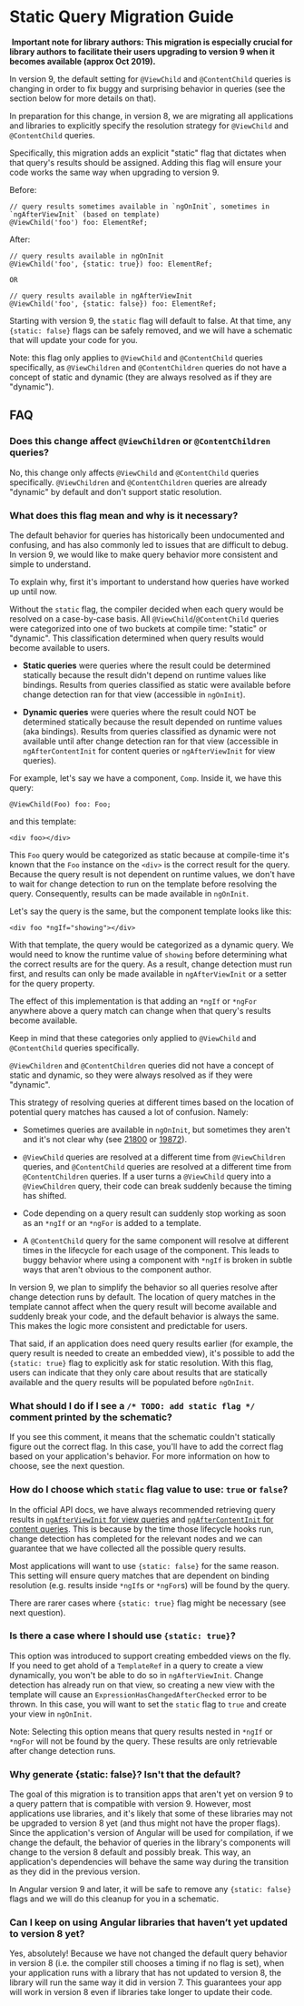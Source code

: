 # Static Query Migration Guide
​
**Important note for library authors: This migration is especially crucial for library authors to facilitate their users upgrading to version 9 when it becomes available (approx Oct 2019).**

In version 9, the default setting for `@ViewChild` and `@ContentChild` queries is changing in order to fix buggy and surprising behavior in queries (see the section below for more details on that).

In preparation for this change, in version 8, we are migrating all applications and libraries to explicitly specify the resolution strategy for `@ViewChild` and `@ContentChild` queries.

Specifically, this migration adds an explicit "static" flag that dictates when that query's results should be assigned. 
Adding this flag will ensure your code works the same way when upgrading to version 9.   

Before:

```
// query results sometimes available in `ngOnInit`, sometimes in `ngAfterViewInit` (based on template)
@ViewChild('foo') foo: ElementRef; 
```

After:

```
// query results available in ngOnInit
@ViewChild('foo', {static: true}) foo: ElementRef; 

OR

// query results available in ngAfterViewInit
@ViewChild('foo', {static: false}) foo: ElementRef;
```

Starting with version 9, the `static` flag will default to false. 
At that time, any `{static: false}` flags can be safely removed, and we will have a schematic that will update your code for you.

Note: this flag only applies to `@ViewChild` and `@ContentChild` queries specifically, as `@ViewChildren` and `@ContentChildren` queries do not have a concept of static and dynamic (they are always resolved as if they are "dynamic").

## FAQ

### Does this change affect `@ViewChildren` or `@ContentChildren` queries?

No, this change only affects `@ViewChild` and `@ContentChild` queries specifically. 
`@ViewChildren` and `@ContentChildren` queries are already "dynamic" by default and don't support static resolution.

### What does this flag mean and why is it necessary?

The default behavior for queries has historically been undocumented and confusing, and has also commonly led to issues that are difficult to debug. 
In version 9, we would like to make query behavior more consistent and simple to understand. 

To explain why, first it's important to understand how queries have worked up until now.

Without the `static` flag, the compiler decided when each query would be resolved on a case-by-case basis. 
All `@ViewChild`/`@ContentChild` queries were categorized into one of two buckets at compile time: "static" or "dynamic". 
This classification determined when query results would become available to users.

- **Static queries** were queries where the result could be determined statically because the result didn't depend on runtime values like bindings. 
Results from queries classified as static were available before change detection ran for that view (accessible in `ngOnInit`).

- **Dynamic queries** were queries where the result could NOT be determined statically because the result depended on runtime values (aka bindings). 
Results from queries classified as dynamic were not available until after change detection ran for that view (accessible in `ngAfterContentInit` for content queries or `ngAfterViewInit` for view queries).

For example, let's say we have a component, `Comp`. Inside it, we have this query:

```
@ViewChild(Foo) foo: Foo;
```

and this template:

```
<div foo></div>
```

This `Foo` query would be categorized as static because at compile-time it's known that the `Foo` instance on the `<div>` is the correct result for the query. 
Because the query result is not dependent on runtime values, we don't have to wait for change detection to run on the template before resolving the query. 
Consequently, results can be made available in `ngOnInit`.

Let's say the query is the same, but the component template looks like this:

```
<div foo *ngIf="showing"></div>
```

With that template, the query would be categorized as a dynamic query. 
We would need to know the runtime value of `showing` before determining what the correct results are for the query. 
As a result, change detection must run first, and results can only be made available in `ngAfterViewInit` or a setter for the query property.

The effect of this implementation is that adding an `*ngIf` or `*ngFor` anywhere above a query match can change when that query's results become available. 

Keep in mind that these categories only applied to `@ViewChild` and `@ContentChild` queries specifically. 

`@ViewChildren` and `@ContentChildren` queries did not have a concept of static and dynamic, so they were always resolved as if they were "dynamic".

This strategy of resolving queries at different times based on the location of potential query matches has caused a lot of confusion. Namely: 

* Sometimes queries are available in `ngOnInit`, but sometimes they aren't and it's not clear why (see [21800](https://github.com/angular/angular/issues/21800) or [19872](https://github.com/angular/angular/issues/19872)).

* `@ViewChild` queries are resolved at a different time from `@ViewChildren` queries, and `@ContentChild` queries are resolved at a different time from `@ContentChildren` queries. 
If a user turns a `@ViewChild` query into a `@ViewChildren` query, their code can break suddenly because the timing has shifted.
 
* Code depending on a query result can suddenly stop working as soon as an `*ngIf` or an `*ngFor` is added to a template.

* A `@ContentChild` query for the same component will resolve at different times in the lifecycle for each usage of the component. 
This leads to buggy behavior where using a component with `*ngIf` is broken in subtle ways that aren't obvious to the component author.

In version 9, we plan to simplify the behavior so all queries resolve after change detection runs by default. 
The location of query matches in the template cannot affect when the query result will become available and suddenly break your code, and the default behavior is always the same. 
This makes the logic more consistent and predictable for users. 

That said, if an application does need query results earlier (for example, the query result is needed to create an embedded view), it's possible to add the `{static: true}` flag to explicitly ask for static resolution. 
With this flag, users can indicate that they only care about results that are statically available and the query results will be populated before `ngOnInit`.

### What should I do if I see a `/* TODO: add static flag */` comment printed by the schematic?

If you see this comment, it means that the schematic couldn't statically figure out the correct flag. In this case, you'll have to add the correct flag based on your application's behavior. 
For more information on how to choose, see the next question.

### How do I choose which `static` flag value to use: `true` or `false`?

In the official API docs, we have always recommended retrieving query results in [`ngAfterViewInit` for view queries](https://angular.io/api/core/ViewChild#description) and [`ngAfterContentInit` for content queries](https://angular.io/api/core/ContentChild#description). 
This is because by the time those lifecycle hooks run, change detection has completed for the relevant nodes and we can guarantee that we have collected all the possible query results. 

Most applications will want to use `{static: false}` for the same reason. This setting will ensure query matches that are dependent on binding resolution (e.g. results inside `*ngIf`s or `*ngFor`s) will be found by the query. 

There are rarer cases where `{static: true}` flag might be necessary (see next question).

### Is there a case where I should use `{static: true}`?

This option was introduced to support creating embedded views on the fly. 
If you need to get ahold of a `TemplateRef` in a query to create a view dynamically, you won't be able to do so in `ngAfterViewInit`. 
Change detection has already run on that view, so creating a new view with the template will cause an `ExpressionHasChangedAfterChecked` error to be thrown. 
In this case, you will want to set the `static` flag to `true` and create your view in `ngOnInit`.

Note: Selecting this option means that query results nested in `*ngIf` or `*ngFor` will not be found by the query. 
These results are only retrievable after change detection runs. 

### ​Why generate {static: false}? Isn't that the default?

The goal of this migration is to transition apps that aren't yet on version 9 to a query pattern that is compatible with version 9. 
However, most applications use libraries, and it's likely that some of these libraries may not be upgraded to version 8 yet (and thus might not have the proper flags). 
Since the application's version of Angular will be used for compilation, if we change the default, the behavior of queries in the library's components will change to the version 8 default and possibly break. 
This way, an application's dependencies will behave the same way during the transition as they did in the previous version. 

In Angular version 9 and later, it will be safe to remove any `{static: false}` flags and we will do this cleanup for you in a schematic.

###  Can I keep on using Angular libraries that haven’t yet updated to version 8 yet?

Yes, absolutely! 
Because we have not changed the default query behavior in version 8 (i.e. the compiler still chooses a timing if no flag is set), when your application runs with a library that has not updated to version 8, the library will run the same way it did in version 7.
This guarantees your app will work in version 8 even if libraries take longer to update their code.  
